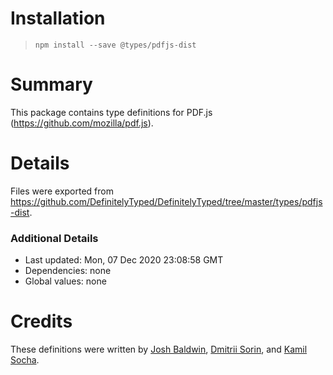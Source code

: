 # Installation
> `npm install --save @types/pdfjs-dist`

# Summary
This package contains type definitions for PDF.js (https://github.com/mozilla/pdf.js).

# Details
Files were exported from https://github.com/DefinitelyTyped/DefinitelyTyped/tree/master/types/pdfjs-dist.

### Additional Details
 * Last updated: Mon, 07 Dec 2020 23:08:58 GMT
 * Dependencies: none
 * Global values: none

# Credits
These definitions were written by [Josh Baldwin](https://github.com/jbaldwin), [Dmitrii Sorin](https://github.com/1999), and [Kamil Socha](https://github.com/ksocha).
